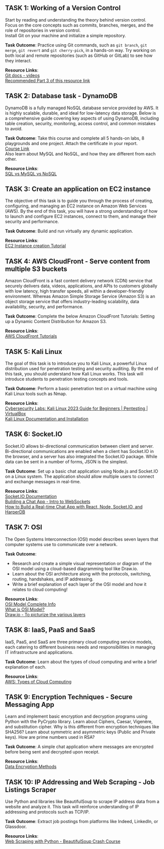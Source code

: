 ## TASK 1: Working of a Version Control
Start by reading and understanding the theory behind version control. Focus on the core concepts such as commits, branches, merges, and the role of repositories in version control.  
Install Git on your machine and initialize a simple repository.  

**Task Outcome**: Practice using Git commands, such as `git branch`, `git merge`, `git revert` and `git cherry-pick`, in a hands-on way. Try working on both local and remote repositories (such as GitHub or GitLab) to see how they interact.  

**Resource Links**:  
[Git docs - videos](https://git-scm.com/doc)  
[Recommended Part 3 of this resource link](https://www.git-tower.com/learn/git/videos)  


## TASK 2: Database task - DynamoDB
DynamoDB is a fully managed NoSQL database service provided by AWS. It is highly scalable, durable, and ideal for low-latency data storage. Below is a comprehensive guide covering key aspects of using DynamoDB, including table creation, security, monitoring, access control, and common mistakes to avoid.  

**Task Outcome**: Take this course and complete all 5 hands-on labs, 8 playgrounds and one project. Attach the certificate in your report.  
[Course Link](https://bit.ly/marvel_dynamodb)  
Also learn about MySQL and NoSQL, and how they are different from each other.  

**Resource Links**:  
[SQL vs MySQL vs NoSQL](https://iotbusinessnews.com/2022/06/13/02421-sql-vs-mysql-vs-nosql-how-do-they-differ-and-how-can-you-use-each-effectively/)  


## TASK 3: Create an application on EC2 instance
The objective of this task is to guide you through the process of creating, configuring, and managing an EC2 instance on Amazon Web Services (AWS). By the end of this task, you will have a strong understanding of how to launch and configure EC2 instances, connect to them, and manage their security and performance.  

**Task Outcome**: Build and run virtually any dynamic application.  

**Resource Links**:  
[EC2 Instance creation Tutorial](https://aws.amazon.com/ec2/getting-started/)  


## TASK 4: AWS CloudFront - Serve content from multiple S3 buckets
Amazon CloudFront is a fast content delivery network (CDN) service that securely delivers data, videos, applications, and APIs to customers globally with low latency, high transfer speeds, all within a developer-friendly environment. Whereas Amazon Simple Storage Service (Amazon S3) is an object storage service that offers industry-leading scalability, data availability, security, and performance.  

**Task Outcome**: Complete the below Amazon CloudFront Tutorials: Setting up a Dynamic Content Distribution for Amazon S3.  

**Resource Links**:  
[AWS CloudFront Tutorials](https://aws.amazon.com/cloudfront/getting-started/S3/)  


## TASK 5: Kali Linux
The goal of this task is to introduce you to Kali Linux, a powerful Linux distribution used for penetration testing and security auditing. By the end of this task, you should understand how Kali Linux works. This task will introduce students to penetration testing concepts and tools.  

**Task Outcome**: Perform a basic penetration test on a virtual machine using Kali Linux tools such as Nmap.  

**Resource Links**:  
[Cybersecurity Labs: Kali Linux 2023 Guide for Beginners | Pentesting | VirtualBox](https://m.youtube.com/watch?v=MQekdvXoR4k)  
[Kali Linux Documentation and Installation](https://docs.kali.org)  


## TASK 6: Socket.IO
Socket.IO allows bi-directional communication between client and server. Bi-directional communications are enabled when a client has Socket.IO in the browser, and a server has also integrated the Socket.IO package. While data can be sent in a number of forms, JSON is the simplest.  

**Task Outcome**: Set up a basic chat application using Node.js and Socket.IO on a Linux system. The application should allow multiple users to connect and exchange messages in real-time.  

**Resource Links**:  
[Socket.IO Documentation](https://socket.io/docs)  
[Building a Chat App - Intro to WebSockets](https://socket.io/get-started/chat/)  
[How to Build a Real-time Chat App with React, Node, Socket.IO, and HarperDB](https://harperdb.io/blog/real-time-chat-app/)  


## TASK 7: OSI
The Open Systems Interconnection (OSI) model describes seven layers that computer systems use to communicate over a network.  

**Task Outcome**:  
- Research and create a simple visual representation or diagram of the OSI model using a cloud-based diagramming tool like Draw.io.  
- Learn about the OSI architecture along with the protocols, switching, routing, handshakes, and IP addressing.  
- Write a brief explanation of each layer of the OSI model and how it relates to cloud computing!  

**Resource Links**:  
[OSI Model Complete Info](https://www.youtube.com/watch?v=vv4y_uOneC0)  
[What is OSI Model?](https://www.cloudflare.com/learning/ddos/glossary/open-systems-interconnection-model/)  
[Draw.io - To picturize the various layers](https://app.diagrams.net/)  


## TASK 8: IaaS, PaaS and SaaS
IaaS, PaaS, and SaaS are three primary cloud computing service models, each catering to different business needs and responsibilities in managing IT infrastructure and applications.  

**Task Outcome**: Learn about the types of cloud computing and write a brief explanation of each.  

**Resource Links**:  
[AWS: Types of Cloud Computing](https://aws.amazon.com/types-of-cloud-computing/)  


## TASK 9: Encryption Techniques - Secure Messaging App
Learn and implement basic encryption and decryption programs using Python with the PyCrypto library. Learn about Ciphers, Caesar, Vigenère, and substitution cipher. Why is this different from encryption techniques like SHA256? Learn about symmetric and asymmetric keys (Public and Private keys). How are prime numbers used in RSA?  

**Task Outcome**: A simple chat application where messages are encrypted before being sent and decrypted upon receipt.  

**Resource Links**:  
[Data Encryption Methods](https://www.splunk.com/en_us/blog/learn/data-encryption-methods-types.html)  


## TASK 10: IP Addressing and Web Scraping - Job Listings Scraper
Use Python and libraries like BeautifulSoup to scrape IP address data from a website and analyze it. This task will reinforce understanding of IP addressing and protocols such as TCP/IP.  

**Task Outcome**: Extract job postings from platforms like Indeed, LinkedIn, or Glassdoor.  

**Resource Links**:  
[Web Scraping with Python - BeautifulSoup Crash Course](https://realpython.com/beautiful-soup-web-scraper-python/)  
